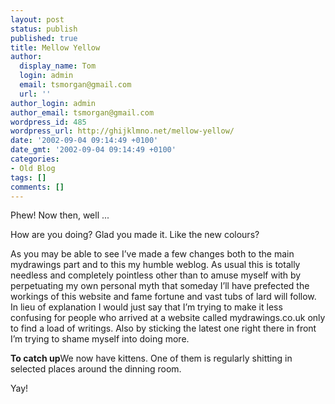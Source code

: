 ```yaml
---
layout: post
status: publish
published: true
title: Mellow Yellow
author:
  display_name: Tom
  login: admin
  email: tsmorgan@gmail.com
  url: ''
author_login: admin
author_email: tsmorgan@gmail.com
wordpress_id: 485
wordpress_url: http://ghijklmno.net/mellow-yellow/
date: '2002-09-04 09:14:49 +0100'
date_gmt: '2002-09-04 09:14:49 +0100'
categories:
- Old Blog
tags: []
comments: []
---
```

<!-- more -->

<p>Phew! Now then, well ... </p>

<p>How are you doing? Glad you made it. Like the new colours?</p>

<p>As you may be able to see I&#8217;ve made a few changes both to the main mydrawings part and to this my humble weblog. As usual this is totally needless and completely pointless other than to amuse myself with by perpetuating my own personal myth that someday I&#8217;ll have prefected the workings of this website and fame fortune and vast tubs of lard will follow. In lieu of explanation I would just say that I&#8217;m trying to make it less confusing for people who arrived at a website called mydrawings.co.uk only to find a load of writings. Also by sticking the latest one right there in front I&#8217;m trying to shame myself into doing more.</p>

<p><b>To catch up</b>We now have kittens. One of them is regularly shitting in selected places around the dinning room.</p>

<p>Yay!</p>

